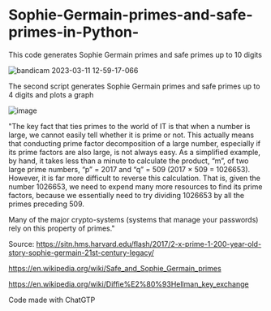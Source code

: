 # Sophie-Germain-primes-and-safe-primes-in-Python-
This code generates Sophie Germain primes and safe primes up to 10 digits

![bandicam 2023-03-11 12-59-17-066](https://user-images.githubusercontent.com/113304088/224487690-ea27cc79-d707-4a8c-92a5-0cfffbe1d60a.png)


The second script generates Sophie Germain primes and safe primes up to 4 digits and plots a graph


![image](https://user-images.githubusercontent.com/113304088/224487140-10c3d078-4931-475c-920b-06c201dc6140.png)


"The key fact that ties primes to the world of IT is that when a number is large, we cannot easily tell whether it is prime or not. This actually means that conducting prime factor decomposition of a large number, especially if its prime factors are also large, is not always easy. As a simplified example, by hand, it takes less than a minute to calculate the product, “m”, of two large prime numbers, “p” = 2017 and “q” = 509 (2017 × 509 = 1026653). However, it is far more difficult to reverse this calculation. That is, given the number 1026653, we need to expend many more resources to find its prime factors, because we essentially need to try dividing 1026653 by all the primes preceding 509.

Many of the major crypto-systems (systems that manage your passwords) rely on this property of primes."

Source: https://sitn.hms.harvard.edu/flash/2017/2-x-prime-1-200-year-old-story-sophie-germain-21st-century-legacy/





https://en.wikipedia.org/wiki/Safe_and_Sophie_Germain_primes

https://en.wikipedia.org/wiki/Diffie%E2%80%93Hellman_key_exchange


Code made with ChatGTP


